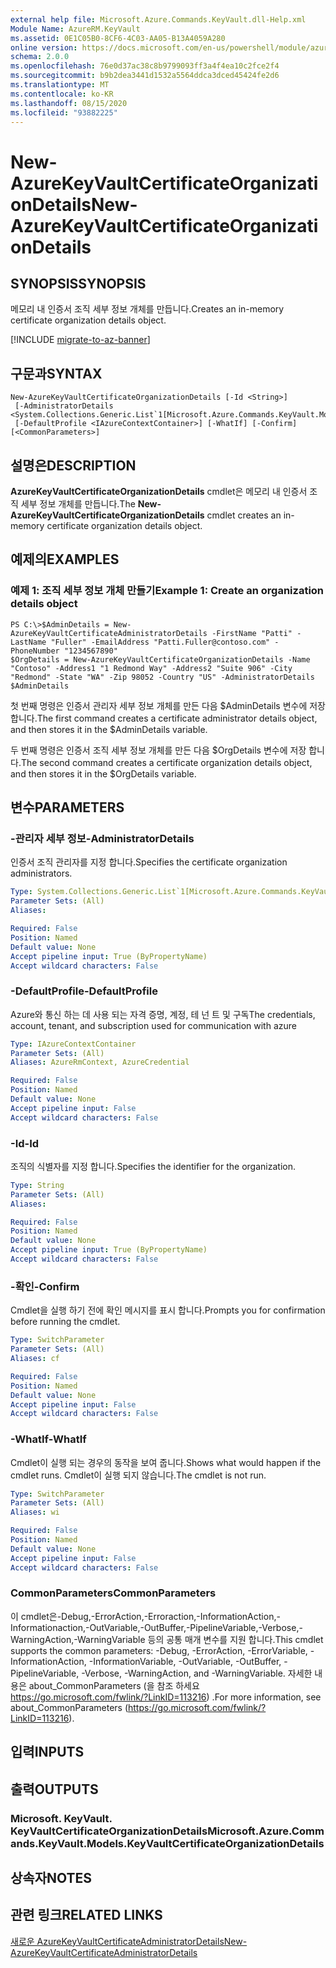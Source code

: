 ```yaml
---
external help file: Microsoft.Azure.Commands.KeyVault.dll-Help.xml
Module Name: AzureRM.KeyVault
ms.assetid: 0E1C05B0-8CF6-4C03-AA05-B13A4059A280
online version: https://docs.microsoft.com/en-us/powershell/module/azurerm.keyvault/new-azurekeyvaultcertificateorganizationdetails
schema: 2.0.0
ms.openlocfilehash: 76e0d37ac38c8b9799093ff3a4f4ea10c2fce2f4
ms.sourcegitcommit: b9b2dea3441d1532a5564ddca3dced45424fe2d6
ms.translationtype: MT
ms.contentlocale: ko-KR
ms.lasthandoff: 08/15/2020
ms.locfileid: "93882225"
---
```

# <span data-ttu-id="ab1f6-101">New-AzureKeyVaultCertificateOrganizationDetails</span><span class="sxs-lookup"><span data-stu-id="ab1f6-101">New-AzureKeyVaultCertificateOrganizationDetails</span></span>

## <span data-ttu-id="ab1f6-102">SYNOPSIS</span><span class="sxs-lookup"><span data-stu-id="ab1f6-102">SYNOPSIS</span></span>
<span data-ttu-id="ab1f6-103">메모리 내 인증서 조직 세부 정보 개체를 만듭니다.</span><span class="sxs-lookup"><span data-stu-id="ab1f6-103">Creates an in-memory certificate organization details object.</span></span>

[!INCLUDE [migrate-to-az-banner](../../includes/migrate-to-az-banner.md)]

## <span data-ttu-id="ab1f6-104">구문과</span><span class="sxs-lookup"><span data-stu-id="ab1f6-104">SYNTAX</span></span>

```
New-AzureKeyVaultCertificateOrganizationDetails [-Id <String>]
 [-AdministratorDetails <System.Collections.Generic.List`1[Microsoft.Azure.Commands.KeyVault.Models.KeyVaultCertificateAdministratorDetails]>]
 [-DefaultProfile <IAzureContextContainer>] [-WhatIf] [-Confirm] [<CommonParameters>]
```

## <span data-ttu-id="ab1f6-105">설명은</span><span class="sxs-lookup"><span data-stu-id="ab1f6-105">DESCRIPTION</span></span>
<span data-ttu-id="ab1f6-106">**AzureKeyVaultCertificateOrganizationDetails** cmdlet은 메모리 내 인증서 조직 세부 정보 개체를 만듭니다.</span><span class="sxs-lookup"><span data-stu-id="ab1f6-106">The **New-AzureKeyVaultCertificateOrganizationDetails** cmdlet creates an in-memory certificate organization details object.</span></span>

## <span data-ttu-id="ab1f6-107">예제의</span><span class="sxs-lookup"><span data-stu-id="ab1f6-107">EXAMPLES</span></span>

### <span data-ttu-id="ab1f6-108">예제 1: 조직 세부 정보 개체 만들기</span><span class="sxs-lookup"><span data-stu-id="ab1f6-108">Example 1: Create an organization details object</span></span>
```
PS C:\>$AdminDetails = New-AzureKeyVaultCertificateAdministratorDetails -FirstName "Patti" -LastName "Fuller" -EmailAddress "Patti.Fuller@contoso.com" -PhoneNumber "1234567890"
$OrgDetails = New-AzureKeyVaultCertificateOrganizationDetails -Name "Contoso" -Address1 "1 Redmond Way" -Address2 "Suite 906" -City "Redmond" -State "WA" -Zip 98052 -Country "US" -AdministratorDetails $AdminDetails
```

<span data-ttu-id="ab1f6-109">첫 번째 명령은 인증서 관리자 세부 정보 개체를 만든 다음 $AdminDetails 변수에 저장 합니다.</span><span class="sxs-lookup"><span data-stu-id="ab1f6-109">The first command creates a certificate administrator details object, and then stores it in the $AdminDetails variable.</span></span>

<span data-ttu-id="ab1f6-110">두 번째 명령은 인증서 조직 세부 정보 개체를 만든 다음 $OrgDetails 변수에 저장 합니다.</span><span class="sxs-lookup"><span data-stu-id="ab1f6-110">The second command creates a certificate organization details object, and then stores it in the $OrgDetails variable.</span></span>

## <span data-ttu-id="ab1f6-111">변수</span><span class="sxs-lookup"><span data-stu-id="ab1f6-111">PARAMETERS</span></span>

### <span data-ttu-id="ab1f6-112">-관리자 세부 정보</span><span class="sxs-lookup"><span data-stu-id="ab1f6-112">-AdministratorDetails</span></span>
<span data-ttu-id="ab1f6-113">인증서 조직 관리자를 지정 합니다.</span><span class="sxs-lookup"><span data-stu-id="ab1f6-113">Specifies the certificate organization administrators.</span></span>

```yaml
Type: System.Collections.Generic.List`1[Microsoft.Azure.Commands.KeyVault.Models.KeyVaultCertificateAdministratorDetails]
Parameter Sets: (All)
Aliases: 

Required: False
Position: Named
Default value: None
Accept pipeline input: True (ByPropertyName)
Accept wildcard characters: False
```

### <span data-ttu-id="ab1f6-114">-DefaultProfile</span><span class="sxs-lookup"><span data-stu-id="ab1f6-114">-DefaultProfile</span></span>
<span data-ttu-id="ab1f6-115">Azure와 통신 하는 데 사용 되는 자격 증명, 계정, 테 넌 트 및 구독</span><span class="sxs-lookup"><span data-stu-id="ab1f6-115">The credentials, account, tenant, and subscription used for communication with azure</span></span>

```yaml
Type: IAzureContextContainer
Parameter Sets: (All)
Aliases: AzureRmContext, AzureCredential

Required: False
Position: Named
Default value: None
Accept pipeline input: False
Accept wildcard characters: False
```

### <span data-ttu-id="ab1f6-116">-Id</span><span class="sxs-lookup"><span data-stu-id="ab1f6-116">-Id</span></span>
<span data-ttu-id="ab1f6-117">조직의 식별자를 지정 합니다.</span><span class="sxs-lookup"><span data-stu-id="ab1f6-117">Specifies the identifier for the organization.</span></span>

```yaml
Type: String
Parameter Sets: (All)
Aliases: 

Required: False
Position: Named
Default value: None
Accept pipeline input: True (ByPropertyName)
Accept wildcard characters: False
```

### <span data-ttu-id="ab1f6-118">-확인</span><span class="sxs-lookup"><span data-stu-id="ab1f6-118">-Confirm</span></span>
<span data-ttu-id="ab1f6-119">Cmdlet을 실행 하기 전에 확인 메시지를 표시 합니다.</span><span class="sxs-lookup"><span data-stu-id="ab1f6-119">Prompts you for confirmation before running the cmdlet.</span></span>

```yaml
Type: SwitchParameter
Parameter Sets: (All)
Aliases: cf

Required: False
Position: Named
Default value: None
Accept pipeline input: False
Accept wildcard characters: False
```

### <span data-ttu-id="ab1f6-120">-WhatIf</span><span class="sxs-lookup"><span data-stu-id="ab1f6-120">-WhatIf</span></span>
<span data-ttu-id="ab1f6-121">Cmdlet이 실행 되는 경우의 동작을 보여 줍니다.</span><span class="sxs-lookup"><span data-stu-id="ab1f6-121">Shows what would happen if the cmdlet runs.</span></span>
<span data-ttu-id="ab1f6-122">Cmdlet이 실행 되지 않습니다.</span><span class="sxs-lookup"><span data-stu-id="ab1f6-122">The cmdlet is not run.</span></span>

```yaml
Type: SwitchParameter
Parameter Sets: (All)
Aliases: wi

Required: False
Position: Named
Default value: None
Accept pipeline input: False
Accept wildcard characters: False
```

### <span data-ttu-id="ab1f6-123">CommonParameters</span><span class="sxs-lookup"><span data-stu-id="ab1f6-123">CommonParameters</span></span>
<span data-ttu-id="ab1f6-124">이 cmdlet은-Debug,-ErrorAction,-Erroraction,-InformationAction,-Informationaction,-OutVariable,-OutBuffer,-PipelineVariable,-Verbose,-WarningAction,-WarningVariable 등의 공통 매개 변수를 지원 합니다.</span><span class="sxs-lookup"><span data-stu-id="ab1f6-124">This cmdlet supports the common parameters: -Debug, -ErrorAction, -ErrorVariable, -InformationAction, -InformationVariable, -OutVariable, -OutBuffer, -PipelineVariable, -Verbose, -WarningAction, and -WarningVariable.</span></span> <span data-ttu-id="ab1f6-125">자세한 내용은 about_CommonParameters (을 참조 하세요 https://go.microsoft.com/fwlink/?LinkID=113216) .</span><span class="sxs-lookup"><span data-stu-id="ab1f6-125">For more information, see about_CommonParameters (https://go.microsoft.com/fwlink/?LinkID=113216).</span></span>

## <span data-ttu-id="ab1f6-126">입력</span><span class="sxs-lookup"><span data-stu-id="ab1f6-126">INPUTS</span></span>

## <span data-ttu-id="ab1f6-127">출력</span><span class="sxs-lookup"><span data-stu-id="ab1f6-127">OUTPUTS</span></span>

### <span data-ttu-id="ab1f6-128">Microsoft. KeyVault. KeyVaultCertificateOrganizationDetails</span><span class="sxs-lookup"><span data-stu-id="ab1f6-128">Microsoft.Azure.Commands.KeyVault.Models.KeyVaultCertificateOrganizationDetails</span></span>

## <span data-ttu-id="ab1f6-129">상속자</span><span class="sxs-lookup"><span data-stu-id="ab1f6-129">NOTES</span></span>

## <span data-ttu-id="ab1f6-130">관련 링크</span><span class="sxs-lookup"><span data-stu-id="ab1f6-130">RELATED LINKS</span></span>

[<span data-ttu-id="ab1f6-131">새로운 AzureKeyVaultCertificateAdministratorDetails</span><span class="sxs-lookup"><span data-stu-id="ab1f6-131">New-AzureKeyVaultCertificateAdministratorDetails</span></span>](./New-AzureKeyVaultCertificateAdministratorDetails.md)


